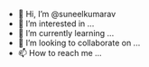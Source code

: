 - 👋 Hi, I’m @suneelkumarav
- 👀 I’m interested in ...
- 🌱 I’m currently learning ...
- 💞️ I’m looking to collaborate on ...
- 📫 How to reach me ...

<!---
suneelkumarav/suneelkumarav is a ✨ special ✨ repository because its `README.md` (this file) appears on your GitHub profile.
You can click the Preview link to take a look at your changes.
--->
